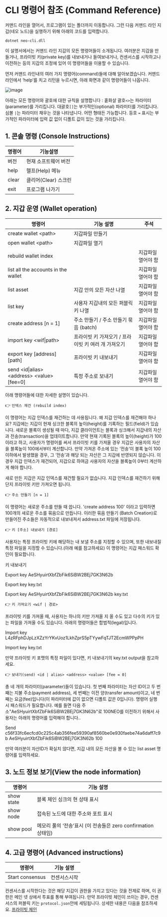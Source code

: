 # CLI 명령어 참조 (Command Reference)

커맨드 라인을 열어서, 프로그램이 있는 폴더까지 이동합니다. 그런 다음 커맨드 라인 지갑(네오 노드)을 실행하기 위해 아래의 코드를 입력합니다. 

`dotnet neo-cli.dll`

이 설명서에서는 커맨드 라인 지갑의 모든 명령어들이 소개됩니다. 여러분은 지갑을 만들거나, 프라이빗 키(private key)를 내보내거나 들여보내거나, 컨센서스를 시작하고나 이전하는 등의 지갑의 조정에 있어 이 명령어들을 이용할 수 있습니다. 

먼저 커맨드 라인내의 여러 가지 명령어(command)들에 대해 알아보겠습니다. 커맨드 라인에서 ‘help’를 치고 리턴을 누르시면, 아래 화면과 같이 명령어들이 나옵니다. 

![image](http://docs.neo.org/images/2017-05-17_12-30-05.jpg)

아래는 모든 명령어와 괄호에 대한 규칙을 설명합니다 : 
홑화살 괄호`<>`는 파라미터(parameter)를 가리킵니다.
대괄호`[]`는 부가적인(optional) 파라미터를 가리킵니다.
심볼 `|`는 파라미터 채우는 것을 나타냅니다. 어떤 형태든 가능합니다.
등호 `=` 표시는 부가적인 파라미터에 입력 값 없이 디폴트 값이 있는 것을 가리킵니다.

## 1. 콘솔 명령 (Console Instructions)

| 명령어      | 기능설명      |
| ------- | --------- |
| 버전 | 현재 소프트웨어 버전 |
| help    | 헬프(Help) 메뉴      |
| clear   | 클리어(Clear) 스크린      |
| exit    | 프로그램 나가기      |

## 2. 지갑 운영 (Wallet operation)

명령어 | 기능 설명 | 주석 |
| ---------------------------------------- | -------------------------------- | ------ |
| create wallet \<path> | 지갑파일 만들기 |
| open wallet \<path> | 지갑파일 열기 |
| rebuild wallet index | | 지갑파일 열어야 함 |
| list all the accounts in the wallet | | 지갑파일 열어야 함 |
| list asset | 지갑 안의 모든 자산 나열 | 지갑파일 열어야 함 |
| list key | 사용자 지갑내의 모든 퍼블릭 키 나열 | 지갑파일 열어야 함 |
| create address [n = 1] | 주소 만들기 / 주소 만들기 묶음 (batch) | 지갑파일 열어야 함 |
| import key \<wif\|path> | 프라이빗 키 가져오기 / 프라이빗 키 여러 개 가져오기 | 지갑파일 열어야 함 |
| export key \[address] [path] | 프라이빗 키 내보내기 | 지갑파일 열어야 함 |
| send \<id\|alias> \<address> \<value> [fee=0]| 특정 주소로 보내기 |지갑파일 열어야 함 |

아래 명령어들에 대한 자세한 설명이 있습니다.

👉 `인덱스 재건 (rebuild index)`

이 명령어는 지갑 인덱스를 재건하는 데 사용됩니다.
왜 지갑 인덱스를 재건해야 하나요?
지갑에는 지갑이 현재 싱크한 블록의 높이(height)를 기록하는 필드(field)가 있습니다. 새로운 블록이 생성될 때 마다, 지갑 클라이언트는 블록과 싱크해서 지갑내의 자산과 전송(transaction)을 업데이트합니다. 만약 현재 기록된 블록의 높이(height)가 100이라고 하고, 사용자가 명령어를 써서 프라이빗 키를 가져올 경우 지갑은 사용자의 자산을 블록높이 100에서부터 계산합니다. 만약 가져온 주소에 있는 ‘전송’이 블록 높이 100 이하에서 발생했을 경우, 그 ‘전송’과 해당 되는 자산은 그 지갑에 반영되지 않습니다. 이 경우 지갑 인덱스가 재건되어, 지갑으로 하여금 사용자의 자산을 블록높이 0부터 계산하게 해야 합니다. 

새로 만든 지갑은 지갑 인덱스를 재건할 필요가 없습니다. 지갑 인덱스를 재건하기 위해 단지 프라이빗 키만 가져오면 됩니다. 

👉 `주소 만들기 [n = 1]`

이 명령어는 새로운 주소를 만들 때 씁니다. 'create address 100' 이라고 입력하면 100개의 새로운 주소를 묶음으로 만듭니다. 이러한 묶음 만들기 (Batch Creation)로 만들어진 주소들은 자동적으로 내보내져서 address.txt 파일에 저장됩니다. 

👉 `키 [주소] 내보내기 [경로]`

사용자는 특정 프라이빗 키에 해당하는 내 보낼 주소를 지정할 수 있으며, 또한 내보내질 특정 파일을 지정할 수 있습니다.(아래 예를 참고하세요) 이 명령어는 지갑 패스워드 확인이 필요합니다.

키 내보내기

Export key AeSHyuirtXbfZbFik6SiBW2BEj7GK3N62b

Export key key.txt

Export key AeSHyuirtXbfZbFik6SiBW2BEj7GK3N62b key.txt

👉 `키 가져오기 <wif | 경로>`

프라이빗 키를 가져올 때, 사용자는 하나의 키만 가져올 지 올 수도 있고 다수의 키가 있는 파일을 가져올 수도 있습니다. 아래의 명령어들은 합법적(legal)입니다. 

Import key L4zRFphDJpLzXZzYrYKvUoz1LkhZprS5pTYywFqTJT2EcmWPPpPH

Import key key.txt

만약 프라이빗 키 포맷의 특정 파일이 있다면, 키 내보내기의 key.txt output을 참고하세요.

👉 `보내기(send) <id | alias> <address> <value> [fee = 0]`

총 네 개의 파라미터(parameter)들이 있습니다. 첫 번째 파라미터는 자산 ID이고 두 번째는 지불 주소(payment address), 세 번째는 이전 양(transfer amount)이고, 네 번째는 요금(fee)입니다(이 파라미터에 값이 없으면 디폴트 값은 0입니다). 명령어 실행 시 패스워드가 필요합니다. 예를 들면 다음 주소"AeSHyuirtXbfZbFik6SiBW2BEj7GK3N62b"로 100NEO를 이전하기 위해서 사용자는 아래의 명령어를 입력해야 합니다..

Send c56f33fc6ecfcd0c225c4ab356fee59390af8560be0e930faebe74a6daff7c9b AeSHyuirtXbfZbFik6SiBW2BEj7GK3N62b 100

만약 여러분이 자산ID가 확실치 않다면, 지갑 내의 모든 자산을 볼 수 있는 list asset 명령어를 입력하세요.

## 3. 노드 정보 보기(View the node information)

명령어 | 기능 설명 |
| ---------- | ----------------------- |
show state | 블록 체인 싱크의 현 상태 표시
show node | 접속된 노드에 대한 주소와 포트 표시 |
show pool | 메모리 풀의 ‘전송’표시 (이 전송들은 zero confirmation 상태임)
## 4. 고급 명령어 (Advanced instructions)

명령어 | 기능 설명 |
| --------------- | ---- |
Start consensus | 컨센서스시작
컨센서스를 시작한다는 것은 해당 지갑이 권한을 가지고 있다는 것을 전제로 하며, 이 권한은 메인 넷 상에서 투표를 통해 부여됩니다. 만약 프라이빗 체인이 쓰이는 경우, 컨센서스의 퍼블릭 키는 `protocol.json`안에 세팅됩니다. 상세한 내용은 다음을 참조하세요. [프라이빗 체인](private-chain.md)
